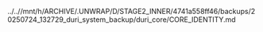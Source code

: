 ../..//mnt/h/ARCHIVE/.UNWRAP/D/STAGE2_INNER/4741a558ff46/backups/20250724_132729_duri_system_backup/duri_core/CORE_IDENTITY.md